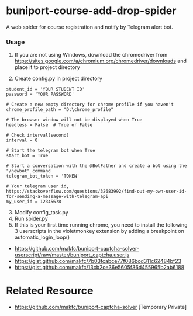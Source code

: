 # buniport-course-add-drop-spider
A web spider for course registration and notify by Telegram alert bot.

### Usage
1. If you are not using Windows, download the chromedriver from <https://sites.google.com/a/chromium.org/chromedriver/downloads> and place it to project directory

2. Create config.py in project directory
```
student_id = 'YOUR STUDENT ID'
password = 'YOUR PASSWORD'

# Create a new empty directory for chrome profile if you haven't
chrome_profile_path = "D:\chrome_profile"

# The browser window will not be displayed when True
headless = False  # True or False

# Check interval(second)
interval = 0

# Start the telegram bot when True
start_bot = True

# Start a conversation with the @BotFather and create a bot using the "/newbot" command
telegram_bot_token = 'TOKEN'

# Your telegram user id, https://stackoverflow.com/questions/32683992/find-out-my-own-user-id-for-sending-a-message-with-telegram-api
my_user_id = 12345678  
```

3. Modify config_task.py
4. Run spider.py
5. If this is your first time running chrome, you need to install the following 3 userscripts in the violetmonkey extension by adding a breakpoint on automatic_login_loop()
* https://github.com/makfc/buniport-captcha-solver-userscript/raw/master/buniport_captcha.user.js
* https://gist.github.com/makfc/7b03fcabce77f086bcd311c62484bf23
* https://gist.github.com/makfc/13cb2ce36e5605f36d455965b2ab6188

# Related Resource
* https://github.com/makfc/buniport-captcha-solver [Temporary Private]
